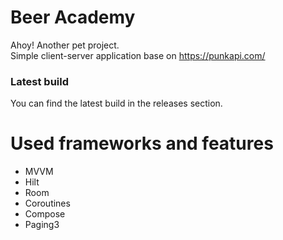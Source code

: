 # Beer Academy
Ahoy! Another pet project.  
Simple client-server application base on https://punkapi.com/

### Latest build
You can find the latest build in the releases section.

# Used frameworks and features
- MVVM
- Hilt
- Room
- Coroutines
- Compose
- Paging3